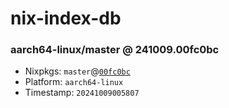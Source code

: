 # nix-index-db
### aarch64-linux/master @ 241009.00fc0bc
- Nixpkgs: `master`@[`00fc0bc`](https://github.com/NixOS/nixpkgs/commit/00fc0bcff1ef8cc2177fa63ee09a17441b19d548)
- Platform: `aarch64-linux`
- Timestamp: `20241009005807`
